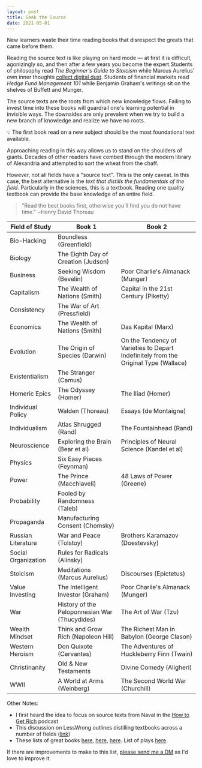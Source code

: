 ```yaml
---
layout: post
title: Seek the Source
date: 2021-05-01
---
```

New learners waste their time reading books that disrespect the greats that came before them.

Reading the source text is like playing on hard mode — at first it is difficult, agonizingly so, and then after a few years you become the expert.Students of philosophy read *The Beginner's Guide to Stoicism* while Marcus Aurelius' own inner thoughts [collect digital dust](http://www.gutenberg.org/ebooks/2680). Students of financial markets read *Hedge Fund Management 101* while Benjamin Graham's writings sit on the shelves of Buffett and Munger. 

The source texts are the roots from which new knowledge flows. Failing to invest time into these books will guardrail one's learning potential in invisible ways. The downsides are only prevalent when we try to build a new branch of knowledge and realize we have no roots. 

<aside>
💡 The first book read on a new subject should be the most foundational text available.

</aside>

Approaching reading in this way allows us to stand on the shoulders of giants. Decades of other readers have combed through the modern library of Alexandria and attempted to sort the wheat from the chaff.

However, not all fields have a "source text". This is the only caveat. In this case, the best alternative is the *text that distills the fundamentals of the field*. Particularly in the sciences, this is a textbook. Reading one quality textbook can provide the base knowledge of an entire field. 

> "Read the best books first, otherwise you'll find you do not have time." ~Henry David Thoreau

| Field of Study | Book 1 | Book 2 |
| --------- | --------- | ---------- | 
| Bio-Hacking |	Boundless (Greenfield)	| |
| Biology | The Eighth Day of Creation (Judson) | |
| Business |	Seeking Wisdom (Bevelin) | Poor Charlie's Almanack (Munger) |
| Capitalism | The Wealth of Nations (Smith) | Capital in the 21st Century (Piketty) |
| Consistency |	The War of Art (Pressfield)	|
| Economics |	The Wealth of Nations (Smith)	| Das Kapital (Marx) |
| Evolution |	The Origin of Species (Darwin)	| On the Tendency of Varieties to Depart Indefinitely from the Original Type (Wallace) |
| Existentialism	| The Stranger (Camus)	| 
| Homeric Epics	| The Odyssey (Homer) |	The Iliad (Homer) |
| Individual Policy | 	Walden (Thoreau)	| Essays (de Montaigne) |
| Individualism	| Atlas Shrugged (Rand)	| The Fountainhead (Rand) |
| Neuroscience | Exploring the Brain (Bear et al) |	Principles of Neural Science (Kandel et al) |
| Physics |	Six Easy Pieces (Feynman)	| |
| Power |	The Prince (Macchiaveli) | 48 Laws of Power (Greene) |
| Probability	| Fooled by Randomness (Taleb) | |
| Propaganda | Manufacturing Consent (Chomsky) | |
| Russian Literature |	War and Peace (Tolstoy) |	Brothers Karamazov (Doestevsky) | Lolita (Nabokov) | 
| Social Organization |	Rules for Radicals (Alinsky) | |
| Stoicism |	Meditations (Marcus Aurelius) |	Discourses (Epictetus) |
| Value Investing |	The Intelligent Investor (Graham) |	Poor Charlie's Almanack (Munger) |
| War	| History of the Peloponnesian War (Thucydides) |	The Art of War (Tzu) |
| Wealth Mindset	| Think and Grow Rich (Napoleon Hill)	| The Richest Man in Babylon (George Clason) |
| Western Heroism |	Don Quixote (Cervantes) |	The Adventures of Huckleberry Finn (Twain) |
| Christinanity |	Old & New Testaments	| Divine Comedy (Aligheri) |
| WWII | A World at Arms (Weinberg) |	The Second World War (Churchill) |


Other Notes:

- I first heard the idea to focus on source texts from Naval in the [How to Get Rich](https://nav.al/rich) podcast
- This discussion on LessWrong outlines distilling textbooks across a number of fields ([link](https://www.lesswrong.com/posts/xg3hXCYQPJkwHyik2/the-best-textbooks-on-every-subject))
- These lists of great books [here](https://www.thegreatestbooks.org/), [here](https://www.amazon.com/Great-Books-Western-World-Set/dp/B000NWXN5E), [here](https://www.sjc.edu/academic-programs/undergraduate/great-books-reading-list). List of plays [here](https://en.wikisource.org/wiki/Portal:Ancient_and_Classical_texts).

If there are improvements to make to this list, [please send me a DM](www.twitter.com/kyletymo) as I'd love to improve it.
